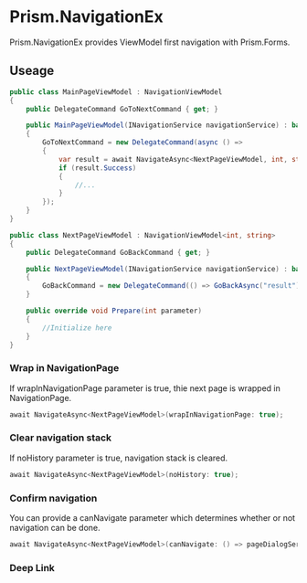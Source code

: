 # Prism.NavigationEx
Prism.NavigationEx provides ViewModel first navigation with Prism.Forms.

## Useage

```C#
public class MainPageViewModel : NavigationViewModel
{
    public DelegateCommand GoToNextCommand { get; }

    public MainPageViewModel(INavigationService navigationService) : base(navigationService)
    {
        GoToNextCommand = new DelegateCommand(async () =>
        {
            var result = await NavigateAsync<NextPageViewModel, int, string>(100);
            if (result.Success)
            {
                //...
            }
        });
    }
}

public class NextPageViewModel : NavigationViewModel<int, string>
{
    public DelegateCommand GoBackCommand { get; }

    public NextPageViewModel(INavigationService navigationService) : base(navigationService)
    {
        GoBackCommand = new DelegateCommand(() => GoBackAsync("result"));
    }

    public override void Prepare(int parameter)
    {
        //Initialize here
    }
}
```
### Wrap in NavigationPage
If wrapInNavigationPage parameter is true, thie next page is wrapped in NavigationPage.
```C#
await NavigateAsync<NextPageViewModel>(wrapInNavigationPage: true);
```

### Clear navigation stack
If noHistory parameter is true, navigation stack is cleared.
```C#
await NavigateAsync<NextPageViewModel>(noHistory: true);
```

### Confirm navigation
You can provide a canNavigate parameter which determines whether or not navigation can be done.
```C#
await NavigateAsync<NextPageViewModel>(canNavigate: () => pageDialogService.DisplayAlertAsync("title", "message", "OK", "Cancel");
```

### Deep Link
```C#

```
